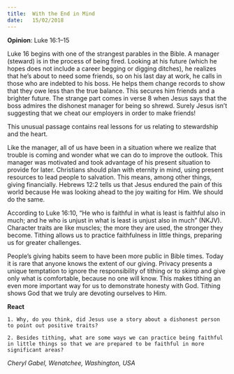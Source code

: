 ```yaml
---
title:  With the End in Mind
date:   15/02/2018
---
```


**Opinion**: Luke 16:1–15

Luke 16 begins with one of the strangest parables in the Bible. A manager (steward) is in the process of being fired. Looking at his future (which he hopes does not include a career begging or digging ditches), he realizes that he’s about to need some friends, so on his last day at work, he calls in those who are indebted to his boss. He helps them change records to show that they owe less than the true balance. This secures him friends and a brighter future. The strange part comes in verse 8 when Jesus says that the boss admires the dishonest manager for being so shrewd. Surely Jesus isn’t suggesting that we cheat our employers in order to make friends!

This unusual passage contains real lessons for us relating to stewardship and the heart.

Like the manager, all of us have been in a situation where we realize that trouble is coming and wonder what we can do to improve the outlook. This manager was motivated and took advantage of his present situation to provide for later. Christians should plan with eternity in mind, using present resources to lead people to salvation. This means, among other things, giving financially. Hebrews 12:2 tells us that Jesus endured the pain of this world because He was looking ahead to the joy waiting for Him. We should do the same.

According to Luke 16:10, “He who is faithful in what is least is faithful also in much; and he who is unjust in what is least is unjust also in much” (NKJV). Character traits are like muscles; the more they are used, the stronger they become. Tithing allows us to practice faithfulness in little things, preparing us for greater challenges.

People’s giving habits seem to have been more public in Bible times. Today it is rare that anyone knows the extent of our giving. Privacy presents a unique temptation to ignore the responsibility of tithing or to skimp and give only what is comfortable, because no one will know. This makes tithing an even more important way for us to demonstrate honesty with God. Tithing shows God that we truly are devoting ourselves to Him.

**React**

`1. Why, do you think, did Jesus use a story about a dishonest person to point out positive traits?`

`2. Besides tithing, what are some ways we can practice being faithful in little things so that we are prepared to be faithful in more significant areas?`

_Cheryl Gabel, Wenatchee, Washington, USA_